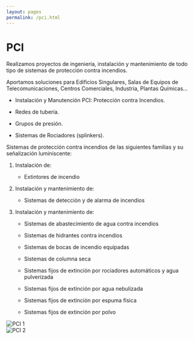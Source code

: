 ```yaml
---
layout: pages
permalink: /pci.html
---
```

<h1 class="text-black center">PCI</h1>

<div class="container">
<div class="row">
<div class="col-12 col-lg-6">
Realizamos proyectos de ingeniería, instalación y mantenimiento de todo tipo de sistemas de protección contra incendios. 

Aportamos soluciones para Edificios Singulares, Salas de Equipos de Telecomunicaciones, Centros Comerciales, Industria, Plantas Químicas...

- Instalación y Manutención PCI: Protección contra Incendios.

- Redes de tubería.

- Grupos de presión.

- Sistemas de Rociadores (splinkers).

Sistemas de protección contra incendios de las siguientes familias y su señalización luminiscente:
1. Instalación de:

    - Extintores de incendio  

2. Instalación y mantenimiento de:

    - Sistemas de detección y de alarma de incendios  

3. Instalación y mantenimiento de:
    - Sistemas de abastecimiento de agua contra incendios  

    - Sistemas de hidrantes contra incendios  

    - Sistemas de bocas de incendio equipadas  

    - Sistemas de columna seca  

    - Sistemas fijos de extinción por rociadores automáticos y agua   pulverizada  

    - Sistemas fijos de extinción por agua nebulizada  

    - Sistemas fijos de extinción por espuma física  

    - Sistemas fijos de extinción por polvo

</div>
<div class="col-12 col-lg-6">
<img src="{{site.url}}{{site.baseurl}}/assets/media/pci/1.jpg" class="img-fluid" alt="PCI 1">
</div>
<div class="col-12 col-lg-6">
<img src="{{site.url}}{{site.baseurl}}/assets/media/pci/2.jpg" class="img-fluid" alt="PCI 2">
</div>
</div>
</div>